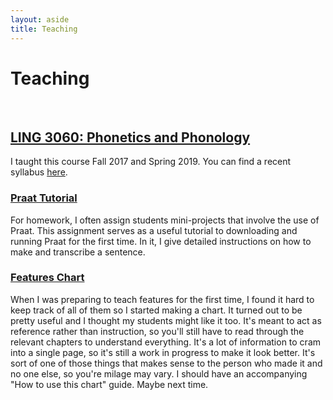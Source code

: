 ```yaml
---
layout: aside
title: Teaching
---
```


Teaching
========

<br/>

## [LING 3060: Phonetics and Phonology](http://bulletin.uga.edu/Link.aspx?cid=ling3060)

I taught this course Fall 2017 and Spring 2019. You can find a recent syllabus [here](/downloads/190308_LING3060_syllabus.pdf).

### [Praat Tutorial](/downloads/190523_Praat_tutorial.pdf)

For homework, I often assign students mini-projects that involve the use of Praat. This assignment serves as a useful tutorial to downloading and running Praat for the first time. In it, I give detailed instructions on how to make and transcribe a sentence.

### [Features Chart](/downloads/180814-features_chart.pdf)
When I was preparing to teach features for the first time, I found it hard to keep track of all of them so I started making a chart. It turned out to be pretty useful and I thought my students might like it too. It's meant to act as reference rather than instruction, so you'll still have to read through the relevant chapters to understand everything. It's a lot of information to cram into a single page, so it's still a work in progress to make it look better. It's sort of one of those things that makes sense to the person who made it and no one else, so you're milage may vary. I should have an accompanying "How to use this chart" guide. Maybe next time. 